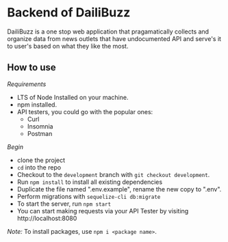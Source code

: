# Backend of DailiBuzz

DailiBuzz is a one stop web application that pragamatically collects and organize data from news outlets that have undocumented API and serve's it to user's based on what they like the most.

## How to use

_Requirements_

- LTS of Node Installed on your machine.
- npm installed.
- API testers, you could go with the popular ones:
  - Curl
  - Insomnia
  - Postman

_Begin_

- clone the project
- `cd` into the repo
- Checkout to the `development` branch with `git checkout development`.
- Run `npm install` to install all existing dependencies
- Duplicate the file named ".env.example", rename the new copy to ".env".
- Perform migrations with `sequelize-cli db:migrate`
- To start the server, run `npm start`
- You can start making requests via your API Tester by visiting http://localhost:8080

_Note:_
To install packages, use `npm i <package name>`.
